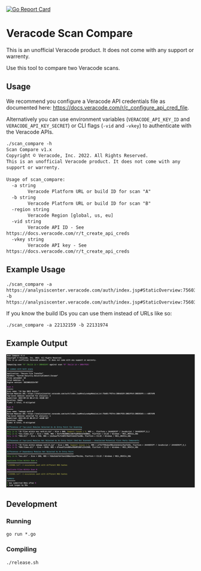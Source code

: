 [![Go Report Card](https://goreportcard.com/badge/github.com/antfie/scan_compare)](https://goreportcard.com/report/github.com/antfie/scan_compare)

# Veracode Scan Compare

This is an unofficial Veracode product. It does not come with any support or warrenty.

Use this tool to compare two Veracode scans.

## Usage

We recommend you configure a Veracode API credentials file as documented here: https://docs.veracode.com/r/c_configure_api_cred_file.

Alternatively you can use environment variables (`VERACODE_API_KEY_ID` and `VERACODE_API_KEY_SECRET`) or CLI flags (`-vid` and `-vkey`) to authenticate with the Veracode APIs.

```
./scan_compare -h
Scan Compare v1.x
Copyright © Veracode, Inc. 2022. All Rights Reserved.
This is an unofficial Veracode product. It does not come with any support or warrenty.

Usage of scan_compare:
  -a string
        Veracode Platform URL or build ID for scan "A"
  -b string
        Veracode Platform URL or build ID for scan "B"
  -region string
        Veracode Region [global, us, eu]
  -vid string
        Veracode API ID - See https://docs.veracode.com/r/t_create_api_creds
  -vkey string
        Veracode API key - See https://docs.veracode.com/r/t_create_api_creds
```

## Example Usage

```
./scan_compare -a https://analysiscenter.veracode.com/auth/index.jsp#StaticOverview:75603:793744:22132159:22103486:22119136::::5000002 -b https://analysiscenter.veracode.com/auth/index.jsp#StaticOverview:75603:793744:22131974:22103301:22118951::::4999988
```

If you know the build IDs you can use them instead of URLs like so:

```
./scan_compare -a 22132159 -b 22131974
```

## Example Output

![Screenshot](./docs/images/screenshot.png)

## Development

### Running

```
go run *.go
```

### Compiling

```
./release.sh
```